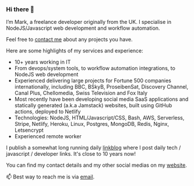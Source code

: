 ### Hi there 👋

I’m Mark, a freelance developer originally from the UK. I specialise in NodeJS/Javascript web development and workflow automation. 

Feel free to [contact me](markjgsmith@gmail.com) about any projects you have. 

Here are some highlights of my services and experience:

- 10+ years working in IT
- From devops/system tools, to workflow automation integrations, to NodeJS web development
- Experienced delivering large projects for Fortune 500 companies internationally, including BBC, BSkyB, ProseibenSat, Discovery Channel, Canal Plus, Chellomedia, Swiss Television and Fox Italy
- Most recently have been developing social media SaaS applications and statically generated (a.k.a Jamstack) websites, built using GitHub actions, deployed to Netlify
- Technologies: NodeJS, HTML/Javascript/CSS, Bash, AWS, Serverless, Stripe, Netlify, Heroku, Linux, Postgres, MongoDB, Redis, Nginx, Letsencrypt
- Experienced remote worker

I publish a somewhat long running daily [linkblog](https://links.markjgsmith.com) where I post daily tech / javascript / developer links. It's close to 10 years now!

You can find my contact details and my other social medias on my [website](https://markjgsmith.com).

📫 Best way to reach me is via [email](markjgsmith@gmail.com).

<!--
**mjgs/mjgs** is a ✨ _special_ ✨ repository because its `README.md` (this file) appears on your GitHub profile.

Here are some ideas to get you started:

- 🔭 I’m currently working on ...
- 🌱 I’m currently learning ...
- 👯 I’m looking to collaborate on ...
- 🤔 I’m looking for help with ...
- 💬 Ask me about ...
- 📫 How to reach me: ...
- 😄 Pronouns: ...
- ⚡ Fun fact: ...
-->
